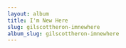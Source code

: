 ```yaml
---
layout: album
title: I'm New Here
slug: gilscottheron-imnewhere
album_slug: gilscottheron-imnewhere
---
```

